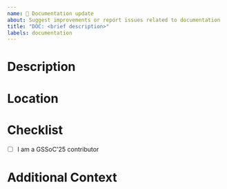 ```yaml
---
name: 📖 Documentation update
about: Suggest improvements or report issues related to documentation
title: "DOC: <brief description>"
labels: documentation
---
```


<!-- Thank you for taking the time to contribute! 🙌 -->


# Description
<!-- Clearly describe the documentation update or issue. -->


# Location
<!-- Mention the file, section, or page where the issue exists or needs to be added. -->


# Checklist
<!-- Please delete the options that are not relevant to you. -->
- [ ] I am a GSSoC'25 contributor


# Additional Context
<!-- Add any other relevant context or screenshots if needed. -->
